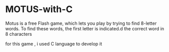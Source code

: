 # MOTUS-with-C
Motus is a free Flash game, which lets you play by trying to find 8-letter words. To find these words, the first letter is indicated.d the correct word in 8 characters

for this game , i used C language to develop it  
